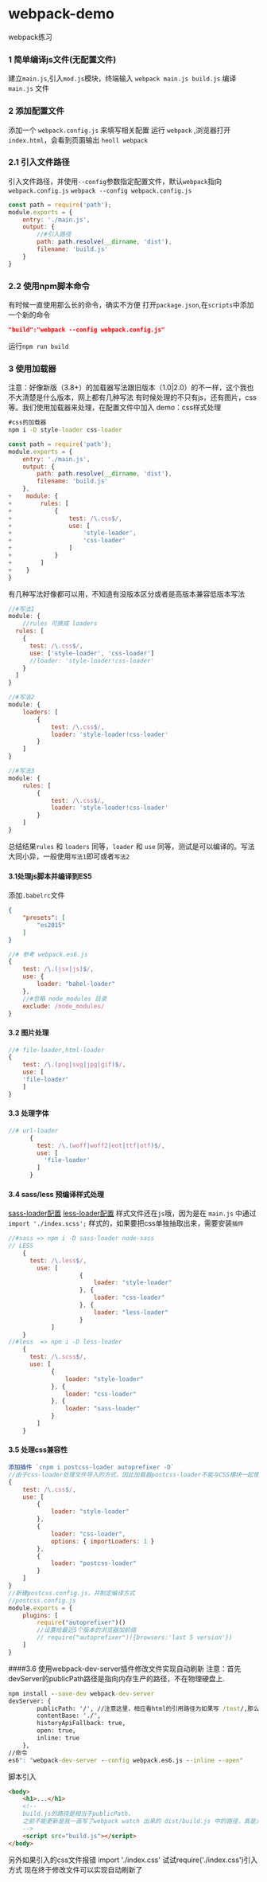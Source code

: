 # webpack-demo
webpack练习

### 1 简单编译js文件(无配置文件)
  建立`main.js`,引入`mod.js`模块，终端输入 `webpack main.js build.js` 编译 `main.js` 文件

### 2 添加配置文件
添加一个 `webpack.config.js` 来填写相关配置
运行 `webpack` ,浏览器打开 `index.html`，会看到页面输出 `heoll webpack`

### 2.1 引入文件路径
引入文件路径，并使用`--config`参数指定配置文件，默认`webpack`指向`webpack.config.js`
`webpack --config webpack.config.js`
```js
const path = require('path');
module.exports = {
    entry: './main.js',
    output: {
        //#引入路径
        path: path.resolve(__dirname, 'dist'), 
        filename: 'build.js'
    }
}
```
### 2.2 使用npm脚本命令
有时候一直使用那么长的命令，确实不方便
打开`package.json`,在`scripts`中添加一个新的命令
```json
"build":"webpack --config webpack.config.js"
```
运行`npm run build`

### 3 使用加载器
注意：好像新版（3.8+）的加载器写法跟旧版本（1.0|2.0）的不一样，这个我也不大清楚是什么版本，网上都有几种写法
有时候处理的不只有js，还有图片，css等。我们使用加载器来处理，在配置文件中加入
demo：css样式处理
```cmd
#css的加载器
npm i -D style-loader css-loader
```
```js
const path = require('path');
module.exports = {
    entry: './main.js',
    output: {
        path: path.resolve(__dirname, 'dist'),
        filename: 'build.js'
    },
+    module: {
+        rules: [
+            {
+                test: /\.css$/,
+                use: [
+                    'style-loader',
+                    'css-loader'
+                ]
+            }
+        ]
+    }
}
```
有几种写法好像都可以用，不知道有没版本区分或者是高版本兼容低版本写法
```js
//#写法1
module: {
    //rules 可换成 loaders
  rules: [
    {
      test: /\.css$/,
      use: ['style-loader', 'css-loader']
      //loader: 'style-loader!css-loader'
    }
  ]
}
```
```js
//#写法2
module: {
    loaders: [
        {
            test: /\.css$/,
            loader: 'style-loader!css-loader'
        }
    ]
}
```
```js
//#写法3
module: {
    rules: [
        {
            test: /\.css$/,
            loader: 'style-loader!css-loader'
        }
    ]
}
```
总结结果`rules` 和 `loaders` 同等，`loader` 和 `use` 同等，测试是可以编译的。写法大同小异，一般使用`写法1`即可或者`写法2`

#### 3.1处理js脚本并编译到ES5
添加`.babelrc`文件
```json
{
    "presets": [
        "es2015"
    ]
}
```
```js
//# 参考 webpack.es6.js
{
    test: /\.(jsx|js)$/,
    use: {
        loader: "babel-loader"
    },
    //#忽略 node_modules 目录
    exclude: /node_modules/
}

```

#### 3.2 图片处理
```js
//# file-loader,html-loader
{
    test: /\.(png|svg|jpg|gif)$/,
    use: [
    'file-loader'
    ]
}
```
#### 3.3 处理字体
```js
//# url-loader
      {
        test: /\.(woff|woff2|eot|ttf|otf)$/,
        use: [
          'file-loader'
        ]
      }
```
#### 3.4 sass/less 预编译样式处理
[sass-loader配置](https://github.com/webpack-contrib/sass-loader)
[less-loader配置](https://github.com/webpack-contrib/less-loader)
样式文件还在`js`哦，因为是在 `main.js` 中通过`import './index.scss';` 样式的，如果要把css单独抽取出来，需要安装`插件`
```js
//#sass => npm i -D sass-loader node-sass
// LESS
    {
      test: /\.less$/,
        use: [
                    {
                        loader: "style-loader"
                    }, {
                        loader: "css-loader"
                    }, {
                        loader: "less-loader"
                    }
            ]
    }
//#less  => npm i -D less-loader
    {
      test: /\.scss$/,
      use: [
            {
                loader: "style-loader"
            }, {
                loader: "css-loader"
            }, {
                loader: "sass-loader"
            }
        ]
    }
```
#### 3.5 处理css兼容性
```js
添加插件 `cnpm i postcss-loader autoprefixer -D`
//由于css-loader处理文件导入的方式，因此加载器postcss-loader不能与CSS模块一起使用。 为了使它们正常工作，可以添加css-loader的importLoaders选项
{
    test: /\.css$/,
    use: [
        {
            loader: "style-loader"
        },
        {
            loader: "css-loader",
            options: { importLoaders: 1 }
        },
        { 
            loader: "postcss-loader"
        }
    ]
}
//新建postcss.config.js，并制定编译方式
//postcss.config.js
module.exports = {
    plugins: [
        require("autoprefixer")()
        //设置给最近5个版本的浏览器加前缀
        // require("autoprefixer")({browsers:'last 5 version'})
    ]
}
```
####3.6 使用webpack-dev-server插件修改文件实现自动刷新
注意：首先devServer的publicPath路径是指向内存生产的路径，不在物理硬盘上.
```cmd
npm install --save-dev webpack-dev-server
devServer: {
        publicPath: '/', //注意这里，相应看html的引用路径为如果写 /test/,那么引用就是 /test/+ 资源文件名
        contentBase: './',
        historyApiFallback: true,
        open: true,
        inline: true
    },
//命令
es6": "webpack-dev-server --config webpack.es6.js --inline --open"
```
脚本引入
```html
<body>
    <h1>...</h1>
    <!--
    build.js的路径是相当于publicPath，
    之前不能更新是我一直写了webpack watch 出来的 dist/build.js 中的路径，真是大错特错了。
    -->
    <script src="build.js"></script>
</body>
```
另外如果引入的css文件报错 import './index.css'
试试require('./index.css')引入方式
现在终于修改文件可以实现自动刷新了